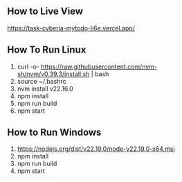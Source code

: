 ## How to Live View
https://task-cyberia-mytodo-li6e.vercel.app/


## How To Run Linux
1. curl -o- https://raw.githubusercontent.com/nvm-sh/nvm/v0.39.3/install.sh | bash
2. source ~/.bashrc
3. nvm install v22.16.0
4. npm install
5. npm run build
6. npm start


## How to Run Windows
1. https://nodejs.org/dist/v22.19.0/node-v22.19.0-x64.msi
2. npm install
3. npm run build
4. npm start

